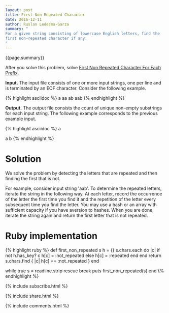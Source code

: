 ```yaml
---
layout: post
title: First Non-Repeated Character
date: 2016-12-11
author: Ruslan Ledesma-Garza
summary: "
For a given string consisting of lowercase English letters, find the
first non-repeated character if any.
"
---
```


{{page.summary}}

After you solve this problem, solve [First Non Repeated Character For
Each Prefix](/2016/12/11/first-non-repeated-character-prefixes.html).

**Input.**
The input file consists of one or more input strings, one per line and
is terminated by an EOF character. Consider the following example.

{% highlight asciidoc %}
a
aa
ab
aab
{% endhighlight %}

**Output.**
The output file consists the count of unique non-empty substrings for
each input string. The following example corresponds to the previous
example input.

{% highlight asciidoc %}
a

a
b
{% endhighlight %}

# Solution

We solve the problem by detecting the letters that are repeated and
then finding the first that is not.

For example, consider input string 'aab'.
To determine the repeated letters, iterate the string in the following
way. At each letter, record the occurrence of the letter the first
time you find it and the repetition of the letter every subsequent
time you find the letter.
You may use a hash or an array with sufficient capacity if you have
aversion to hashes.
When you are done, iterate the string again and return the first
letter that is not repeated.

# Ruby implementation

{% highlight ruby %}
def first_non_repeated s
  h = {}
  s.chars.each do |c|
    if not h.has_key? c
      h[c] = :not_repeated
    else
      h[c] = :repeated
    end
  end
  return s.chars.find { |c| h[c] == :not_repeated }
end

while true
  s = readline.strip rescue break
  puts first_non_repeated(s)
end
{% endhighlight %}


{% include subscribe.html %}

{% include share.html %}

{% include comments.html %}
